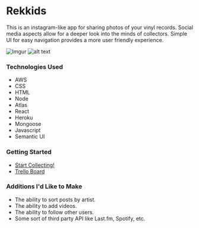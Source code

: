 # Rekkids
This is an instagram-like app for sharing photos of your vinyl records.
Social media aspects allow for a deeper look into the minds of collectors.
Simple UI for easy navigation provides a more user friendly experience.


![Imgur](https://imgur.com/IY8mpMW)
![alt text]() 

### Technologies Used
- AWS
- CSS
- HTML
- Node
- Atlas
- React
- Heroku
- Mongoose
- Javascript
- Semantic UI

### Getting Started
- [Start Collecting!](https://rekkidsgram.herokuapp.com/)
- [Trello Board](https://trello.com/b/xoIsMbxu/rekkids-mern)

### Additions I'd Like to Make
- The ability to sort posts by artist.
- The ability to add videos.
- The ability to follow other users. 
- Some sort of third party API like Last.fm, Spotify, etc. 


